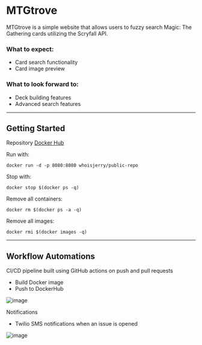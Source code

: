 # MTGtrove
MTGtrove is a simple website that allows users to fuzzy search Magic: The Gathering cards utilizing the Scryfall API.

### What to expect:
* Card search functionality
* Card image preview

### What to look forward to:
* Deck building features
* Advanced search features

---

## Getting Started
Repository  [Docker Hub
](https://hub.docker.com/r/whoisjerry/public-repo)

Run with:
```
docker run -d -p 8080:8080 whoisjerry/public-repo
```
Stop with:
```
docker stop $(docker ps -q)
```
Remove all containers:
```
docker rm $(docker ps -a -q)
```
Remove all images:
```
docker rmi $(docker images -q)
```

---

## Workflow Automations
CI/CD pipeline built using GitHub actions on push and pull requests
* Build Docker image
* Push to DockerHub

![image](https://user-images.githubusercontent.com/82949691/124372089-abd7b380-dcba-11eb-9cf0-7243154f725d.png)


Notifications
* Twilio SMS notifications when an issue is opened

![image](https://user-images.githubusercontent.com/82949691/124466295-17a84200-ddc9-11eb-8624-5d8cde8f1489.png)
 
